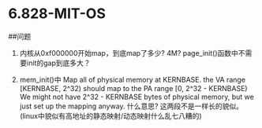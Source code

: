 # 6.828-MIT-OS

##问题
1. 内核从0xf000000开始map，到底map了多少? 4M? page_init()函数中不需要init的gap到底多大？

2. mem_init()中 Map all of physical memory at KERNBASE. the VA range [KERNBASE, 2^32) should map to the PA range [0, 2^32 - KERNBASE) We might not have 2^32 - KERNBASE bytes of physical memory, but we just set up the mapping anyway. 什么意思? 这两段不是一样长的貌似。(linux中貌似有高地址的静态映射/动态映射什么乱七八糟的)
